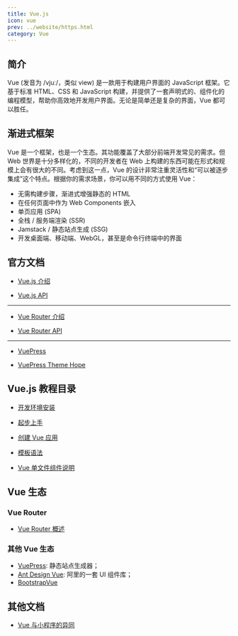 ```yaml
---
title: Vue.js
icon: vue
prev: ../website/https.html
category: Vue
---
```


## 简介

Vue (发音为 /vjuː/，类似 view) 是一款用于构建用户界面的 JavaScript 框架。它基于标准 HTML、CSS 和 JavaScript 构建，并提供了一套声明式的、组件化的编程模型，帮助你高效地开发用户界面。无论是简单还是复杂的界面，Vue 都可以胜任。

## 渐进式框架

Vue 是一个框架，也是一个生态。其功能覆盖了大部分前端开发常见的需求。但 Web 世界是十分多样化的，不同的开发者在 Web 上构建的东西可能在形式和规模上会有很大的不同。考虑到这一点，Vue 的设计非常注重灵活性和“可以被逐步集成”这个特点。根据你的需求场景，你可以用不同的方式使用 Vue：

- 无需构建步骤，渐进式增强静态的 HTML
- 在任何页面中作为 Web Components 嵌入
- 单页应用 (SPA)
- 全栈 / 服务端渲染 (SSR)
- Jamstack / 静态站点生成 (SSG)
- 开发桌面端、移动端、WebGL，甚至是命令行终端中的界面

## 官方文档

- [Vue.js 介绍](https://cn.vuejs.org/guide/introduction.html)

- [Vue.js API](https://cn.vuejs.org/api/)

---

- [Vue Router 介绍](https://router.vuejs.org/zh/guide/#html)

- [Vue Router API](https://router.vuejs.org/zh/api/)

---

- [VuePress](https://v2.vuepress.vuejs.org/zh/)

- [VuePress Theme Hope](https://theme-hope.vuejs.press/zh/)

## Vue.js 教程目录

- [开发环境安装](core/install.md)

- [起步上手](core/get-started.md)

- [创建 Vue 应用](core/app.md)

- [模板语法](core/template.md)

- [Vue 单文件组件说明](core/sfc.md)

## Vue 生态

### Vue Router

- [Vue Router 概述](router/README.md)

<!-- TODO: Add pinia and vite -->

### 其他 Vue 生态

- [VuePress](https://vuepress-theme-hope.github.io/basic/vuepress/): 静态站点生成器；
- [Ant Design Vue](https://vue.ant.design/docs/vue/introduce-cn/): 阿里的一套 UI 组件库；
- [BootstrapVue](https://bootstrap-vue.js.org/)

## 其他文档

- [Vue 与小程序的异同](compare.md)
